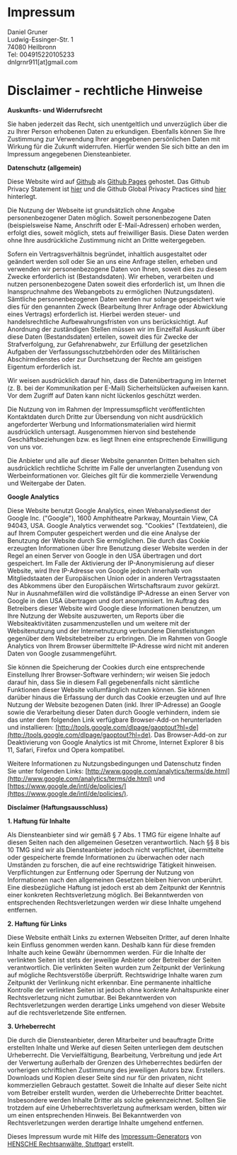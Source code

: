 # Impressum

Daniel Gruner  
Ludwig-Essinger-Str. 1  
74080 Heilbronn  
Tel: 004915220105233  
dnlgrnr911[at]gmail.com

# Disclaimer - rechtliche Hinweise

**Auskunfts- und Widerrufsrecht**

Sie haben jederzeit das Recht, sich unentgeltlich und unverzüglich über die zu Ihrer Person erhobenen Daten zu erkundigen. Ebenfalls können Sie Ihre Zustimmung zur Verwendung Ihrer angegebenen persönlichen Daten mit Wirkung für die Zukunft widerrufen. Hierfür wenden Sie sich bitte an den im Impressum angegebenen Diensteanbieter.

**Datenschutz (allgemein)**

Diese Website wird auf [Github](https://www.github.com) als [Github Pages](https://help.github.com/articles/what-is-github-pages/) gehostet. Das Github Privacy Statement ist [hier](https://help.github.com/en/github/site-policy/github-privacy-statement) und die Github Global Privacy Practices sind [hier](https://help.github.com/articles/global-privacy-practices/) hinterlegt.

Die Nutzung der Webseite ist grundsätzlich ohne Angabe personenbezogener Daten möglich. Soweit personenbezogene Daten (beispielsweise Name, Anschrift oder E-Mail-Adressen) erhoben werden, erfolgt dies, soweit möglich, stets auf freiwilliger Basis. Diese Daten werden ohne Ihre ausdrückliche Zustimmung nicht an Dritte weitergegeben.

Sofern ein Vertragsverhältnis begründet, inhaltlich ausgestaltet oder geändert werden soll oder Sie an uns eine Anfrage stellen, erheben und verwenden wir personenbezogene Daten von Ihnen, soweit dies zu diesem Zwecke erforderlich ist (Bestandsdaten). Wir erheben, verarbeiten und nutzen personenbezogene Daten soweit dies erforderlich ist, um Ihnen die Inanspruchnahme des Webangebots zu ermöglichen (Nutzungsdaten). Sämtliche personenbezogenen Daten werden nur solange gespeichert wie dies für den genannten Zweck (Bearbeitung Ihrer Anfrage oder Abwicklung eines Vertrags) erforderlich ist. Hierbei werden steuer- und handelsrechtliche Aufbewahrungsfristen von uns berücksichtigt. Auf Anordnung der zuständigen Stellen müssen wir im Einzelfall Auskunft über diese Daten (Bestandsdaten) erteilen, soweit dies für Zwecke der Strafverfolgung, zur Gefahrenabwehr, zur Erfüllung der gesetzlichen Aufgaben der Verfassungsschutzbehörden oder des Militärischen Abschirmdienstes oder zur Durchsetzung der Rechte am geistigen Eigentum erforderlich ist.

Wir weisen ausdrücklich darauf hin, dass die Datenübertragung im Internet (z. B. bei der Kommunikation per E-Mail) Sicherheitslücken aufweisen kann. Vor dem Zugriff auf Daten kann nicht lückenlos geschützt werden.

Die Nutzung von im Rahmen der Impressumspflicht veröffentlichten Kontaktdaten durch Dritte zur Übersendung von nicht ausdrücklich angeforderter Werbung und Informationsmaterialien wird hiermit ausdrücklich untersagt. Ausgenommen hiervon sind bestehende Geschäftsbeziehungen bzw. es liegt Ihnen eine entsprechende Einwilligung von uns vor.

Die Anbieter und alle auf dieser Website genannten Dritten behalten sich ausdrücklich rechtliche Schritte im Falle der unverlangten Zusendung von Werbeinformationen vor. Gleiches gilt für die kommerzielle Verwendung und Weitergabe der Daten.

**Google Analytics**

Diese Website benutzt Google Analytics, einen Webanalysedienst der Google Inc. ("Google"), 1600 Amphitheatre Parkway, Mountain View, CA 94043, USA. Google Analytics verwendet sog. "Cookies" (Textdateien), die auf Ihrem Computer gespeichert werden und die eine Analyse der Benutzung der Website durch Sie ermöglichen. Die durch das Cookie erzeugten Informationen über Ihre Benutzung dieser Website werden in der Regel an einen Server von Google in den USA übertragen und dort gespeichert. Im Falle der Aktivierung der IP-Anonymisierung auf dieser Website, wird Ihre IP-Adresse von Google jedoch innerhalb von Mitgliedstaaten der Europäischen Union oder in anderen Vertragsstaaten des Abkommens über den Europäischen Wirtschaftsraum zuvor gekürzt. Nur in Ausnahmefällen wird die vollständige IP-Adresse an einen Server von Google in den USA übertragen und dort anonymisiert. Im Auftrag des Betreibers dieser Website wird Google diese Informationen benutzen, um Ihre Nutzung der Website auszuwerten, um Reports über die Websiteaktivitäten zusammenzustellen und um weitere mit der Websitenutzung und der Internetnutzung verbundene Dienstleistungen gegenüber dem Websitebetreiber zu erbringen. Die im Rahmen von Google Analytics von Ihrem Browser übermittelte IP-Adresse wird nicht mit anderen Daten von Google zusammengeführt.

Sie können die Speicherung der Cookies durch eine entsprechende Einstellung Ihrer Browser-Software verhindern; wir weisen Sie jedoch darauf hin, dass Sie in diesem Fall gegebenenfalls nicht sämtliche Funktionen dieser Website vollumfänglich nutzen können. Sie können darüber hinaus die Erfassung der durch das Cookie erzeugten und auf Ihre Nutzung der Website bezogenen Daten (inkl. Ihrer IP-Adresse) an Google sowie die Verarbeitung dieser Daten durch Google verhindern, indem sie das unter dem folgenden Link verfügbare Browser-Add-on herunterladen und installieren: [http://tools.google.com/dlpage/gaoptout?hl=de](http://tools.google.com/dlpage/gaoptout?hl=de). Das Browser-Add-on zur Deaktivierung von Google Analytics ist mit Chrome, Internet Explorer 8 bis 11, Safari, Firefox und Opera kompatibel.

Weitere Informationen zu Nutzungsbedingungen und Datenschutz finden Sie unter folgenden Links: [http://www.google.com/analytics/terms/de.html](http://www.google.com/analytics/terms/de.html) und [https://www.google.de/intl/de/policies/](https://www.google.de/intl/de/policies/).

**Disclaimer (Haftungsausschluss)**

**1\. Haftung für Inhalte**

Als Diensteanbieter sind wir gemäß § 7 Abs. 1 TMG für eigene Inhalte auf diesen Seiten nach den allgemeinen Gesetzen verantwortlich. Nach §§ 8 bis 10 TMG sind wir als Diensteanbieter jedoch nicht verpflichtet, übermittelte oder gespeicherte fremde Informationen zu überwachen oder nach Umständen zu forschen, die auf eine rechtswidrige Tätigkeit hinweisen. Verpflichtungen zur Entfernung oder Sperrung der Nutzung von Informationen nach den allgemeinen Gesetzen bleiben hiervon unberührt. Eine diesbezügliche Haftung ist jedoch erst ab dem Zeitpunkt der Kenntnis einer konkreten Rechtsverletzung möglich. Bei Bekanntwerden von entsprechenden Rechtsverletzungen werden wir diese Inhalte umgehend entfernen.

**2\. Haftung für Links**

Diese Website enthält Links zu externen Webseiten Dritter, auf deren Inhalte kein Einfluss genommen werden kann. Deshalb kann für diese fremden Inhalte auch keine Gewähr übernommen werden. Für die Inhalte der verlinkten Seiten ist stets der jeweilige Anbieter oder Betreiber der Seiten verantwortlich. Die verlinkten Seiten wurden zum Zeitpunkt der Verlinkung auf mögliche Rechtsverstöße überprüft. Rechtswidrige Inhalte waren zum Zeitpunkt der Verlinkung nicht erkennbar. Eine permanente inhaltliche Kontrolle der verlinkten Seiten ist jedoch ohne konkrete Anhaltspunkte einer Rechtsverletzung nicht zumutbar. Bei Bekanntwerden von Rechtsverletzungen werden derartige Links umgehend von dieser Website auf die rechtsverletzende Site entfernen.

**3\. Urheberrecht**

Die durch die Diensteanbieter, deren Mitarbeiter und beauftragte Dritte erstellten Inhalte und Werke auf diesen Seiten unterliegen dem deutschen Urheberrecht. Die Vervielfältigung, Bearbeitung, Verbreitung und jede Art der Verwertung außerhalb der Grenzen des Urheberrechtes bedürfen der vorherigen schriftlichen Zustimmung des jeweiligen Autors bzw. Erstellers. Downloads und Kopien dieser Seite sind nur für den privaten, nicht kommerziellen Gebrauch gestattet. Soweit die Inhalte auf dieser Seite nicht vom Betreiber erstellt wurden, werden die Urheberrechte Dritter beachtet. Insbesondere werden Inhalte Dritter als solche gekennzeichnet. Sollten Sie trotzdem auf eine Urheberrechtsverletzung aufmerksam werden, bitten wir um einen entsprechenden Hinweis. Bei Bekanntwerden von Rechtsverletzungen werden derartige Inhalte umgehend entfernen.

Dieses Impressum wurde mit Hilfe des [Impressum-Generators](http://www.hensche.de/impressum-generator.html) von [HENSCHE Rechtsanwälte, Stuttgart](http://www.hensche.de/Rechtsanwalt_Arbeitsrecht_Stuttgart.html) erstellt.
